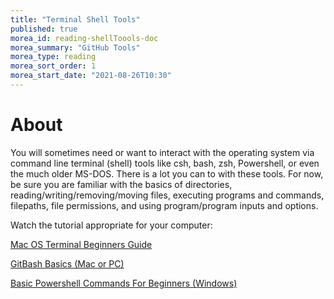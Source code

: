 ```yaml
---
title: "Terminal Shell Tools"
published: true
morea_id: reading-shellToools-doc
morea_summary: "GitHub Tools"
morea_type: reading
morea_sort_order: 1
morea_start_date: "2021-08-26T10:30"
---
```

# About
You will sometimes need or want to interact with the operating system via command line terminal (shell) tools like csh, bash, zsh, Powershell, or even the much older MS-DOS. There is a lot you can to with these tools. For now, be sure you are familiar with the basics of directories, reading/writing/removing/moving files, executing programs and commands, filepaths, file permissions, and using program/program inputs and options.

Watch the tutorial appropriate for your computer:

[Mac OS Terminal Beginners Guide](https://www.youtube.com/watch?v=aKRYQsKR46I)

[GitBash Basics (Mac or PC)](https://www.youtube.com/watch?v=oQc-2gsjgDg)

[Basic Powershell Commands For Beginners (Windows)](https://www.youtube.com/watch?v=j9wtAezZ9x0)